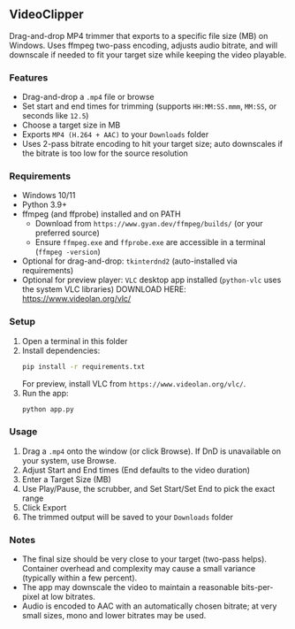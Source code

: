 ## VideoClipper

Drag-and-drop MP4 trimmer that exports to a specific file size (MB) on Windows. Uses ffmpeg two-pass encoding, adjusts audio bitrate, and will downscale if needed to fit your target size while keeping the video playable.

### Features
- Drag-and-drop a `.mp4` file or browse
- Set start and end times for trimming (supports `HH:MM:SS.mmm`, `MM:SS`, or seconds like `12.5`)
- Choose a target size in MB
- Exports `MP4 (H.264 + AAC)` to your `Downloads` folder
- Uses 2-pass bitrate encoding to hit your target size; auto downscales if the bitrate is too low for the source resolution

### Requirements
- Windows 10/11
- Python 3.9+
- ffmpeg (and ffprobe) installed and on PATH
  - Download from `https://www.gyan.dev/ffmpeg/builds/` (or your preferred source)
  - Ensure `ffmpeg.exe` and `ffprobe.exe` are accessible in a terminal (`ffmpeg -version`)
 - Optional for drag-and-drop: `tkinterdnd2` (auto-installed via requirements)
 - Optional for preview player: `VLC` desktop app installed (`python-vlc` uses the system VLC libraries) 
DOWNLOAD HERE: https://www.videolan.org/vlc/

### Setup
1. Open a terminal in this folder
2. Install dependencies:
   ```bash
   pip install -r requirements.txt
   ```
   For preview, install VLC from `https://www.videolan.org/vlc/`.
3. Run the app:
   ```bash
   python app.py
   ```

### Usage
1. Drag a `.mp4` onto the window (or click Browse). If DnD is unavailable on your system, use Browse.
2. Adjust Start and End times (End defaults to the video duration)
3. Enter a Target Size (MB)
4. Use Play/Pause, the scrubber, and Set Start/Set End to pick the exact range
5. Click Export
5. The trimmed output will be saved to your `Downloads` folder

### Notes
- The final size should be very close to your target (two-pass helps). Container overhead and complexity may cause a small variance (typically within a few percent).
- The app may downscale the video to maintain a reasonable bits-per-pixel at low bitrates.
- Audio is encoded to AAC with an automatically chosen bitrate; at very small sizes, mono and lower bitrates may be used.


